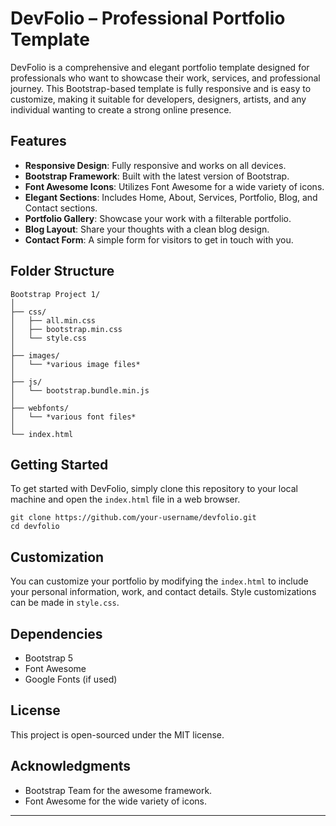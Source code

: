 
# DevFolio – Professional Portfolio Template

DevFolio is a comprehensive and elegant portfolio template designed for professionals who want to showcase their work, services, and professional journey. This Bootstrap-based template is fully responsive and is easy to customize, making it suitable for developers, designers, artists, and any individual wanting to create a strong online presence.

## Features

- **Responsive Design**: Fully responsive and works on all devices.
- **Bootstrap Framework**: Built with the latest version of Bootstrap.
- **Font Awesome Icons**: Utilizes Font Awesome for a wide variety of icons.
- **Elegant Sections**: Includes Home, About, Services, Portfolio, Blog, and Contact sections.
- **Portfolio Gallery**: Showcase your work with a filterable portfolio.
- **Blog Layout**: Share your thoughts with a clean blog design.
- **Contact Form**: A simple form for visitors to get in touch with you.

## Folder Structure

```
Bootstrap Project 1/
│
├── css/
│   ├── all.min.css
│   ├── bootstrap.min.css
│   └── style.css
│
├── images/
│   └── *various image files*
│
├── js/
│   └── bootstrap.bundle.min.js
│
├── webfonts/
│   └── *various font files*
│
└── index.html
```

## Getting Started

To get started with DevFolio, simply clone this repository to your local machine and open the `index.html` file in a web browser.

```
git clone https://github.com/your-username/devfolio.git
cd devfolio
```



## Customization

You can customize your portfolio by modifying the `index.html` to include your personal information, work, and contact details. Style customizations can be made in `style.css`. 

## Dependencies

- Bootstrap 5
- Font Awesome
- Google Fonts (if used)

## License

This project is open-sourced under the MIT license.

## Acknowledgments

- Bootstrap Team for the awesome framework.
- Font Awesome for the wide variety of icons.

---
